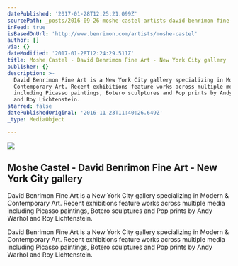 ```yaml
---
datePublished: '2017-01-28T12:25:21.099Z'
sourcePath: _posts/2016-09-26-moshe-castel-artists-david-benrimon-fine-art-specializ.md
inFeed: true
isBasedOnUrl: 'http://www.benrimon.com/artists/moshe-castel'
author: []
via: {}
dateModified: '2017-01-28T12:24:29.511Z'
title: Moshe Castel - David Benrimon Fine Art - New York City gallery
publisher: {}
description: >-
  David Benrimon Fine Art is a New York City gallery specializing in Modern &
  Contemporary Art. Recent exhibitions feature works across multiple media
  including Picasso paintings, Botero sculptures and Pop prints by Andy Warhol
  and Roy Lichtenstein.
starred: false
datePublishedOriginal: '2016-11-23T11:40:26.649Z'
_type: MediaObject

---
```

<article style=""><img src="https://imgflo.herokuapp.com/graph/2b2431f8e7ba7b0/fe562354f6b50614a03067785e5ab88f/noop.jpeg?input=https%3A%2F%2Fs3.amazonaws.com%2Ffiles.collageplatform.com.prod%2Fimage_cache%2F1010x580_fit%2F54188ee109a72c022291c1d0%2Fbae1639427dd58e74d6b3ab49f0e07d7.jpeg" /><h1>Moshe Castel - David Benrimon Fine Art - New York City gallery</h1><p>David Benrimon Fine Art is a New York City gallery specializing in Modern &amp; Contemporary Art. Recent exhibitions feature works across multiple media including Picasso paintings, Botero sculptures and Pop prints by Andy Warhol and Roy Lichtenstein.</p></article>

David Benrimon Fine Art is a New York City gallery specializing in Modern & Contemporary Art. Recent exhibitions feature works across multiple media including Picasso paintings, Botero sculptures and Pop prints by Andy Warhol and Roy Lichtenstein.